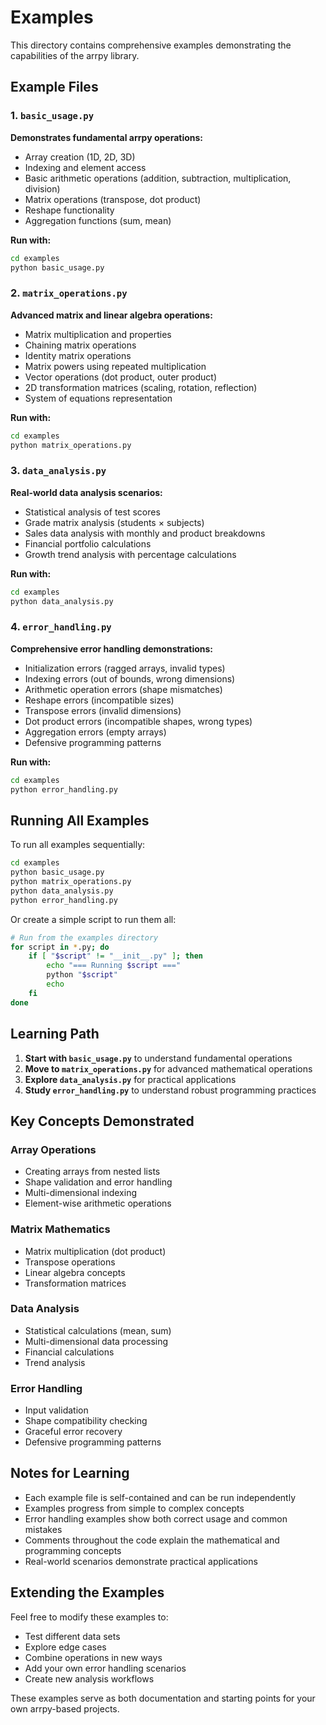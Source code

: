 # Examples

This directory contains comprehensive examples demonstrating the capabilities of the arrpy library.

## Example Files

### 1. `basic_usage.py`
**Demonstrates fundamental arrpy operations:**
- Array creation (1D, 2D, 3D)
- Indexing and element access
- Basic arithmetic operations (addition, subtraction, multiplication, division)
- Matrix operations (transpose, dot product)
- Reshape functionality
- Aggregation functions (sum, mean)

**Run with:**
```bash
cd examples
python basic_usage.py
```

### 2. `matrix_operations.py`
**Advanced matrix and linear algebra operations:**
- Matrix multiplication and properties
- Chaining matrix operations
- Identity matrix operations
- Matrix powers using repeated multiplication
- Vector operations (dot product, outer product)
- 2D transformation matrices (scaling, rotation, reflection)
- System of equations representation

**Run with:**
```bash
cd examples
python matrix_operations.py
```

### 3. `data_analysis.py`
**Real-world data analysis scenarios:**
- Statistical analysis of test scores
- Grade matrix analysis (students × subjects)
- Sales data analysis with monthly and product breakdowns
- Financial portfolio calculations
- Growth trend analysis with percentage calculations

**Run with:**
```bash
cd examples
python data_analysis.py
```

### 4. `error_handling.py`
**Comprehensive error handling demonstrations:**
- Initialization errors (ragged arrays, invalid types)
- Indexing errors (out of bounds, wrong dimensions)
- Arithmetic operation errors (shape mismatches)
- Reshape errors (incompatible sizes)
- Transpose errors (invalid dimensions)
- Dot product errors (incompatible shapes, wrong types)
- Aggregation errors (empty arrays)
- Defensive programming patterns

**Run with:**
```bash
cd examples
python error_handling.py
```

## Running All Examples

To run all examples sequentially:

```bash
cd examples
python basic_usage.py
python matrix_operations.py
python data_analysis.py
python error_handling.py
```

Or create a simple script to run them all:

```bash
# Run from the examples directory
for script in *.py; do
    if [ "$script" != "__init__.py" ]; then
        echo "=== Running $script ==="
        python "$script"
        echo
    fi
done
```

## Learning Path

1. **Start with `basic_usage.py`** to understand fundamental operations
2. **Move to `matrix_operations.py`** for advanced mathematical operations
3. **Explore `data_analysis.py`** for practical applications
4. **Study `error_handling.py`** to understand robust programming practices

## Key Concepts Demonstrated

### Array Operations
- Creating arrays from nested lists
- Shape validation and error handling
- Multi-dimensional indexing
- Element-wise arithmetic operations

### Matrix Mathematics
- Matrix multiplication (dot product)
- Transpose operations
- Linear algebra concepts
- Transformation matrices

### Data Analysis
- Statistical calculations (mean, sum)
- Multi-dimensional data processing
- Financial calculations
- Trend analysis

### Error Handling
- Input validation
- Shape compatibility checking
- Graceful error recovery
- Defensive programming patterns

## Notes for Learning

- Each example file is self-contained and can be run independently
- Examples progress from simple to complex concepts
- Error handling examples show both correct usage and common mistakes
- Comments throughout the code explain the mathematical and programming concepts
- Real-world scenarios demonstrate practical applications

## Extending the Examples

Feel free to modify these examples to:
- Test different data sets
- Explore edge cases
- Combine operations in new ways
- Add your own error handling scenarios
- Create new analysis workflows

These examples serve as both documentation and starting points for your own arrpy-based projects.
